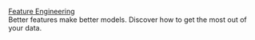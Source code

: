 [Feature Engineering](https://www.kaggle.com/learn/feature-engineering)\
Better features make better models. Discover how to get the most out of your data.
